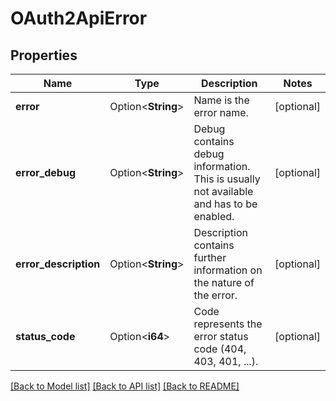 # OAuth2ApiError

## Properties

Name | Type | Description | Notes
------------ | ------------- | ------------- | -------------
**error** | Option<**String**> | Name is the error name. | [optional]
**error_debug** | Option<**String**> | Debug contains debug information. This is usually not available and has to be enabled. | [optional]
**error_description** | Option<**String**> | Description contains further information on the nature of the error. | [optional]
**status_code** | Option<**i64**> | Code represents the error status code (404, 403, 401, ...). | [optional]

[[Back to Model list]](../README.md#documentation-for-models) [[Back to API list]](../README.md#documentation-for-api-endpoints) [[Back to README]](../README.md)


